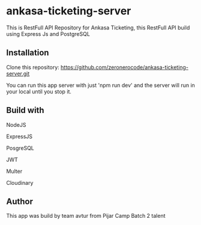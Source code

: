 # ankasa-ticketing-server
This is RestFull API Repository for Ankasa Ticketing, this RestFull API build using Express Js and PostgreSQL

## Installation

Clone this repository: https://github.com/zeronerocode/ankasa-ticketing-server.git

You can run this app server with just 'npm run dev' and the server will run in your local until you stop it.

## Build with

NodeJS

ExpressJS

PosgreSQL

JWT

Multer

Cloudinary

## Author

This app was build by team avtur from Pijar Camp Batch 2 talent 
